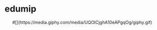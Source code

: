 # edumip

<div align="center">
#[](https://media.giphy.com/media/UQOlCjghA10eAPgqOg/giphy.gif)
</div>
